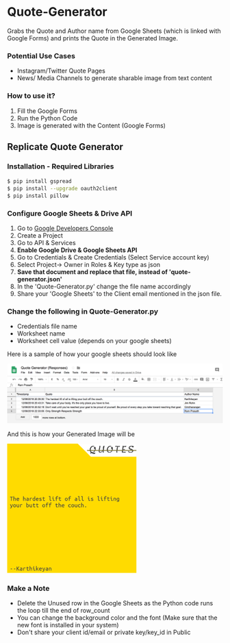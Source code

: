 # Quote-Generator

Grabs the Quote and Author name from Google Sheets (which is linked with Google Forms) and prints the Quote in the Generated Image.

### Potential Use Cases

  - Instagram/Twitter Quote Pages
  - News/ Media Channels to generate sharable image from text content


### How to use it?

  1. Fill the Google Forms 
  2. Run the Python Code 
  3. Image is generated with the Content (Google Forms)

## Replicate Quote Generator
### Installation - Required Libraries
```sh
$ pip install gspread
$ pip install --upgrade oauth2client
$ pip install pillow
```

### Configure Google Sheets & Drive API

1. Go to [Google Developers Console](https://www.console.developers.google.com)
2. Create a Project
3. Go to API & Services 
4. **Enable Google Drive & Google Sheets API**
5. Go to Credentials & Create Credentials (Select Service account key)
6. Select Project-> Owner in Roles & Key type as json
7. **Save that document and replace that file, instead of 'quote-generator.json'**
8. In the 'Quote-Generator.py' change the file name accordingly
9. Share your 'Google Sheets' to the Client email mentioned in the json file.

### Change the following in Quote-Generator.py

* Credentials file name
* Worksheet name
* Worksheet cell value (depends on your google sheets)

Here is a sample of how your google sheets should look like

![](https://github.com/ikram-shah/Quote-Generator/blob/master/SampleScreentshot-Google_Forms.png)

And this is how your Generated Image will be
 
 <img src="https://github.com/ikram-shah/Quote-Generator/blob/master/Sample-Generated_Quote.png" width="60%">

### Make a Note

* Delete the Unused row in the Google Sheets as the Python code runs the loop till the end of row_count
* You can change the background color and the font (Make sure that the new font is installed in your system)
* Don't share your client id/email or private key/key_id in Public
 
